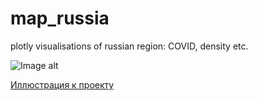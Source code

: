 # map_russia
plotly visualisations of russian region: COVID, density etc.

![Image alt](https://github.com/khamzovich/map_russia/tree/main/images/sick_per_mln.png)

[Иллюстрация к проекту](https://github.com/jon/coolproject/raw/master/image/image.png)
